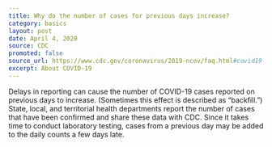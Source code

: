 ```yaml
---
title: Why do the number of cases for previous days increase?
category: basics
layout: post
date: April 4, 2020
source: CDC
promoted: false
source_url: https://www.cdc.gov/coronavirus/2019-ncov/faq.html#covid19-basics
excerpt: About COVID-19
---
```


Delays in reporting can cause the number of COVID-19 cases reported on previous days to increase. (Sometimes this effect is described as “backfill.”) State, local, and territorial health departments report the number of cases that have been confirmed and share these data with CDC. Since it takes time to conduct laboratory testing, cases from a previous day may be added to the daily counts a few days late.